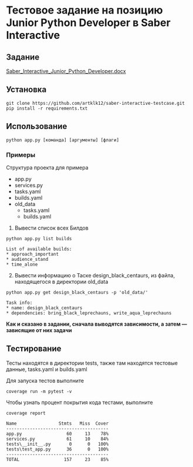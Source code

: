# Тестовое задание на позицию Junior Python Developer в Saber Interactive

## Задание
[Saber_Interactive_Junior_Python_Developer.docx](https://github.com/artklk12/saber-interactive-testcase/files/11322437/Saber_Interactive_Junior_Python_Developer.docx)

## Установка
```
git clone https://github.com/artklk12/saber-interactive-testcase.git
pip install -r requirements.txt
```

## Использование
```
python app.py [команда] [аргументы] [флаги]
```

### Примеры
Структура проекта для примера
* app.py
* services.py
* tasks.yaml
* builds.yaml
* old_data
  * tasks.yaml
  * builds.yaml
  
1) Вывести список всех Билдов
```
python app.py list builds
```
```
List of available builds:
* approach_important
* audience_stand
* time_alone
```

2) Вывести информацию о Таске design_black_centaurs, из файла, находящегося в директории old_data
```
python app.py get design_black_centaurs -p 'old_data/'
```
```
Task info:
* name: design_black_centaurs
* dependencies: bring_black_leprechauns, write_aqua_leprechauns
```

**Как и сказано в задании, сначала выводятся зависимости, а затем — зависящие от них задачи**

## Тестирование
Тесты находятся в директории tests, также там находятся тестовые данные, tasks.yaml и builds.yaml

Для запуска тестов выполните
```
coverage run -m pytest -v
```

Чтобы узнать процент покрытия кода тестами, выполните
```
coverage report
```
```
Name                Stmts   Miss  Cover
---------------------------------------
app.py                 60     13    78%
services.py            61     10    84%
tests\__init__.py       0      0   100%
tests\test_app.py      36      0   100%
---------------------------------------
TOTAL                 157     23    85%
```

 

